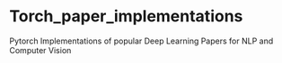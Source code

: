 # Torch_paper_implementations
Pytorch Implementations of popular Deep Learning Papers for NLP and Computer Vision
